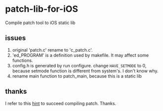 # patch-lib-for-iOS
Compile patch tool to iOS static lib

## issues
1. original 'patch.c' rename to 'c_patch.c'.
2. 'ed_PROGRAM' is a definition used by makefile. 
   It may affect some functions.
3. config.h is generated by run configure.
   change `HAVE_SETMODE` to 0, because setmode function is different from system's. I don't know why.
4. rename main function to patch_main, because this is a static lib

## thanks
I refer to this [hint](http://stackoverflow.com/a/19885606) to succeed compiling patch. Thanks.
